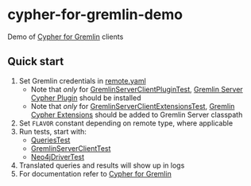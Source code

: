 # cypher-for-gremlin-demo

Demo of [Cypher for Gremlin](https://github.com/opencypher/cypher-for-gremlin) clients

## Quick start

1. Set Gremlin credentials in [remote.yaml](src/test/resources/remote.yaml)
    - Note that *only* for [GremlinServerClientPluginTest](src/test/java/org/opencypher/gremlin/examples/GremlinServerClientPluginTest.java), [Gremlin Server Cypher Plugin](https://github.com/opencypher/cypher-for-gremlin/tree/master/tinkerpop/cypher-gremlin-server-plugin) should be installed 
    - Note that *only* for [GremlinServerClientExtensionsTest](src/test/java/org/opencypher/gremlin/examples/GremlinServerClientExtensionsTest.java), [Gremlin Cypher Extensions](https://github.com/opencypher/cypher-for-gremlin/tree/master/tinkerpop/cypher-gremlin-extensions) should be added to Gremlin Server classpath 
2. Set `FLAVOR` constant depending on remote type, where applicable
3. Run tests, start with:
    - [QueriesTest](src/test/java/org/opencypher/gremlin/demo/QueriesTest.java)
    - [GremlinServerClientTest](src/test/java/org/opencypher/gremlin/examples/GremlinServerClientTest.java)
    - [Neo4jDriverTest](src/test/java/org/opencypher/gremlin/examples/Neo4jDriverTest.java)
4. Translated queries and results will show up in logs
5. For documentation refer to [Cypher for Gremlin](https://github.com/opencypher/cypher-for-gremlin)
